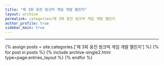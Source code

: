 ```yaml
---
title: "제 3회 웅진 씽크빅 게임 개발 챌린지"
layout: archive
permalink: categories/제 3회 웅진 씽크빅 게임 개발 챌린지
author_profile: true
sidebar_main: true
---
```


<!-- 공백이 포함되어 있는 카테고리 이름의 경우 site.categories['a b c'] 이런식으로! -->

***

{% assign posts = site.categories.['제 3회 웅진 씽크빅 게임 개발 챌린지'] %}
{% for post in posts %} {% include archive-single2.html type=page.entries_layout %} {% endfor %}
